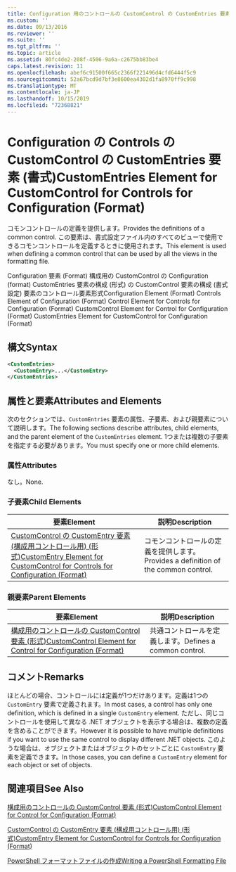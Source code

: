 ```yaml
---
title: Configuration 用のコントロールの CustomControl の CustomEntries 要素 (Format) |Microsoft Docs
ms.custom: ''
ms.date: 09/13/2016
ms.reviewer: ''
ms.suite: ''
ms.tgt_pltfrm: ''
ms.topic: article
ms.assetid: 80fc4de2-208f-4506-9a6a-c2675bb83be4
caps.latest.revision: 11
ms.openlocfilehash: abef6c91500f665c2366f221496d4cfd6444f5c9
ms.sourcegitcommit: 52a67bcd9d7bf3e8600ea4302d1fa8970ff9c998
ms.translationtype: MT
ms.contentlocale: ja-JP
ms.lasthandoff: 10/15/2019
ms.locfileid: "72368821"
---
```

# <a name="customentries-element-for-customcontrol-for-controls-for-configuration-format"></a><span data-ttu-id="b623e-102">Configuration の Controls の CustomControl の CustomEntries 要素 (書式)</span><span class="sxs-lookup"><span data-stu-id="b623e-102">CustomEntries Element for CustomControl for Controls for Configuration (Format)</span></span>

<span data-ttu-id="b623e-103">コモンコントロールの定義を提供します。</span><span class="sxs-lookup"><span data-stu-id="b623e-103">Provides the definitions of a common control.</span></span> <span data-ttu-id="b623e-104">この要素は、書式設定ファイル内のすべてのビューで使用できるコモンコントロールを定義するときに使用されます。</span><span class="sxs-lookup"><span data-stu-id="b623e-104">This element is used when defining a common control that can be used by all the views in the formatting file.</span></span>

<span data-ttu-id="b623e-105">Configuration 要素 (Format) 構成用の CustomControl の Configuration (format) CustomEntries 要素の構成 (形式) の CustomControl 要素の構成 (書式設定) 要素のコントロール要素形式</span><span class="sxs-lookup"><span data-stu-id="b623e-105">Configuration Element (Format) Controls Element of Configuration (Format) Control Element for Controls for Configuration (Format) CustomControl Element for Control for Configuration (Format) CustomEntries Element for CustomControl for Configuration (Format)</span></span>

## <a name="syntax"></a><span data-ttu-id="b623e-106">構文</span><span class="sxs-lookup"><span data-stu-id="b623e-106">Syntax</span></span>

```xml
<CustomEntries>
  <CustomEntry>...</CustomEntry>
</CustomEntries>

```

## <a name="attributes-and-elements"></a><span data-ttu-id="b623e-107">属性と要素</span><span class="sxs-lookup"><span data-stu-id="b623e-107">Attributes and Elements</span></span>

<span data-ttu-id="b623e-108">次のセクションでは、`CustomEntries` 要素の属性、子要素、および親要素について説明します。</span><span class="sxs-lookup"><span data-stu-id="b623e-108">The following sections describe attributes, child elements, and the parent element of the `CustomEntries` element.</span></span> <span data-ttu-id="b623e-109">1つまたは複数の子要素を指定する必要があります。</span><span class="sxs-lookup"><span data-stu-id="b623e-109">You must specify one or more child elements.</span></span>

### <a name="attributes"></a><span data-ttu-id="b623e-110">属性</span><span class="sxs-lookup"><span data-stu-id="b623e-110">Attributes</span></span>

<span data-ttu-id="b623e-111">なし。</span><span class="sxs-lookup"><span data-stu-id="b623e-111">None.</span></span>

### <a name="child-elements"></a><span data-ttu-id="b623e-112">子要素</span><span class="sxs-lookup"><span data-stu-id="b623e-112">Child Elements</span></span>

|<span data-ttu-id="b623e-113">要素</span><span class="sxs-lookup"><span data-stu-id="b623e-113">Element</span></span>|<span data-ttu-id="b623e-114">説明</span><span class="sxs-lookup"><span data-stu-id="b623e-114">Description</span></span>|
|-------------|-----------------|
|[<span data-ttu-id="b623e-115">CustomControl の CustomEntry 要素 (構成用コントロール用) (形式)</span><span class="sxs-lookup"><span data-stu-id="b623e-115">CustomEntry Element for CustomControl for Controls for Configuration (Format)</span></span>](./customentry-element-for-customcontrol-for-controls-for-configuration-format.md)|<span data-ttu-id="b623e-116">コモンコントロールの定義を提供します。</span><span class="sxs-lookup"><span data-stu-id="b623e-116">Provides a definition of the common control.</span></span>|

### <a name="parent-elements"></a><span data-ttu-id="b623e-117">親要素</span><span class="sxs-lookup"><span data-stu-id="b623e-117">Parent Elements</span></span>

|<span data-ttu-id="b623e-118">要素</span><span class="sxs-lookup"><span data-stu-id="b623e-118">Element</span></span>|<span data-ttu-id="b623e-119">説明</span><span class="sxs-lookup"><span data-stu-id="b623e-119">Description</span></span>|
|-------------|-----------------|
|[<span data-ttu-id="b623e-120">構成用のコントロールの CustomControl 要素 (形式)</span><span class="sxs-lookup"><span data-stu-id="b623e-120">CustomControl Element for Control for Configuration (Format)</span></span>](./customcontrol-element-for-control-for-controls-for-configuration-format.md)|<span data-ttu-id="b623e-121">共通コントロールを定義します。</span><span class="sxs-lookup"><span data-stu-id="b623e-121">Defines a common control.</span></span>|

## <a name="remarks"></a><span data-ttu-id="b623e-122">コメント</span><span class="sxs-lookup"><span data-stu-id="b623e-122">Remarks</span></span>

<span data-ttu-id="b623e-123">ほとんどの場合、コントロールには定義が1つだけあります。定義は1つの `CustomEntry` 要素で定義されます。</span><span class="sxs-lookup"><span data-stu-id="b623e-123">In most cases, a control has only one definition, which is defined in a single `CustomEntry` element.</span></span> <span data-ttu-id="b623e-124">ただし、同じコントロールを使用して異なる .NET オブジェクトを表示する場合は、複数の定義を含めることができます。</span><span class="sxs-lookup"><span data-stu-id="b623e-124">However it is possible to have multiple definitions if you want to use the same control to display different .NET objects.</span></span> <span data-ttu-id="b623e-125">このような場合は、オブジェクトまたはオブジェクトのセットごとに `CustomEntry` 要素を定義できます。</span><span class="sxs-lookup"><span data-stu-id="b623e-125">In those cases, you can define a `CustomEntry` element for each object or set of objects.</span></span>

## <a name="see-also"></a><span data-ttu-id="b623e-126">関連項目</span><span class="sxs-lookup"><span data-stu-id="b623e-126">See Also</span></span>

[<span data-ttu-id="b623e-127">構成用のコントロールの CustomControl 要素 (形式)</span><span class="sxs-lookup"><span data-stu-id="b623e-127">CustomControl Element for Control for Configuration (Format)</span></span>](./customcontrol-element-for-control-for-controls-for-configuration-format.md)

[<span data-ttu-id="b623e-128">CustomControl の CustomEntry 要素 (構成用コントロール用) (形式)</span><span class="sxs-lookup"><span data-stu-id="b623e-128">CustomEntry Element for CustomControl for Controls for Configuration (Format)</span></span>](./customentry-element-for-customcontrol-for-controls-for-configuration-format.md)

[<span data-ttu-id="b623e-129">PowerShell フォーマットファイルの作成</span><span class="sxs-lookup"><span data-stu-id="b623e-129">Writing a PowerShell Formatting File</span></span>](./writing-a-powershell-formatting-file.md)
